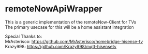 # remoteNowApiWrapper
 
This is a generic implementation of the remoteNow-Client for TVs \
The primary usecase for this will be a home assistant integration

Special Thanks to: \
MrAsterisco: https://github.com/MrAsterisco/homebridge-hisense-tv \
Krazy998: https://github.com/Krazy998/mqtt-hisensetv
